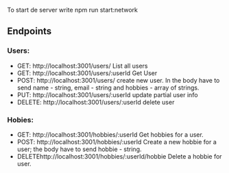 To start de server write npm run start:network

## Endpoints

### Users:

- GET: http://localhost:3001/users/
  List all users
- GET: http://localhost:3001/users/:userId Get User
- POST: http://localhost:3001/users/ create new user. In the body have to send name - string, email - string and hobbies - array of strings.
- PUT: http://localhost:3001/users/:userId update partial user info
- DELETE: http://localhost:3001/users/:userId delete user

### Hobies:

- GET: http://localhost:3001/hobbies/:userId Get hobbies for a user.
- POST: http://localhost:3001/hobbies/:userId Create a new hobbie for a user; the body have to send hobbie - string.
- DELETEhttp://localhost:3001/hobbies/:userId/hobbie Delete a hobbie for user.
